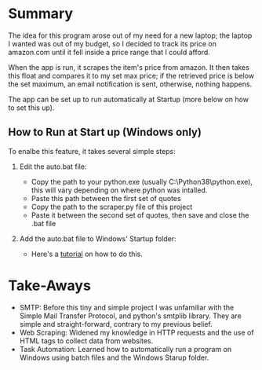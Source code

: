 # Summary
The idea for this program arose out of my need for a new laptop; the laptop I wanted was out of my budget, so I decided to track its price on amazon.com until it fell inside a price range that I could afford.

When the app is run, it scrapes the item's price from amazon. It then takes this float and compares it to my set max price; if the retrieved price is below the set maximum, an email notification is sent, otherwise, nothing happens.

The app can be set up to run automatically at Startup (more below on how to set this up).
## How to Run at Start up (Windows only)

To enalbe this feature, it takes several simple steps:

1) Edit the auto.bat file:
    - Copy the path to your python.exe (usually C:\Python38\python.exe), this will vary depending on where python was intalled.
	- Paste this path between the first set of quotes
	- Copy the path to the scraper.py file of this project
	- Paste it between the second set of quotes, then save and close the .bat file

2) Add the auto.bat file to Windows' Startup folder:
	- Here's a [tutorial](https://support.microsoft.com/en-us/help/4558286/windows-10-add-an-app-to-run-automatically-at-startup) on how to do this.
# Take-Aways
- SMTP: Before this tiny and simple project I was unfamiliar with the Simple Mail Transfer Protocol, and python's smtplib library. They are simple and straight-forward, contrary to my previous belief.
- Web Scraping: Widened my knowledge in HTTP requests and the use of HTML tags to collect data from websites.
- Task Automation: Learned how to automatically run a program on Windows using batch files and the Windows Starup folder.
